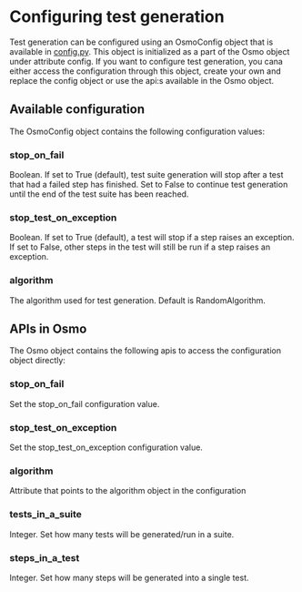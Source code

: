 # Configuring test generation
Test generation can be configured using an OsmoConfig object that is
available in [config.py](pyosmo/config.py). This object is initialized
as a part of the Osmo object under attribute config. If you want to
configure test generation, you cana either access
the configuration through this object, create your own and replace
the config object or use the api:s available in the Osmo object.

## Available configuration
The OsmoConfig object contains the following configuration values:

### stop_on_fail
Boolean. If set to True (default), test suite generation will stop after
a test that had a failed step has finished. Set to False to continue
test generation until the end of the test suite has been reached.

### stop_test_on_exception
Boolean. If set to True (default), a test will stop if a step
raises an exception. If set to False, other steps in the test will
still be run if a step raises an exception.

### algorithm
The algorithm used for test generation. Default is RandomAlgorithm.

## APIs in Osmo
The Osmo object contains the following apis to access the configuration
object directly:

### stop_on_fail
Set the stop_on_fail configuration value.

### stop_test_on_exception
Set the stop_test_on_exception configuration value.

### algorithm
Attribute that points to the algorithm object in the configuration

### tests_in_a_suite
Integer. Set how many tests will be generated/run in a suite.

### steps_in_a_test
Integer. Set how many steps will be generated into a single test.
